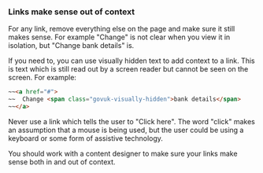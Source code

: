### Links make sense out of context

For any link, remove everything else on the page and make sure it still makes sense. For example "Change" is not clear when you view it in isolation, but "Change bank details" is.

If you need to, you can use visually hidden text to add context to a link. This is text which is still read out by a screen reader but cannot be seen on the screen. For example:
```html
~~<a href="#">
~~  Change <span class="govuk-visually-hidden">bank details</span>
~~</a>
```

Never use a link which tells the user to "Click here". The word "click" makes an assumption that a mouse is being used, but the user could be using a keyboard or some form of assistive technology.

You should work with a content designer to make sure your links make sense both in and out of context.
